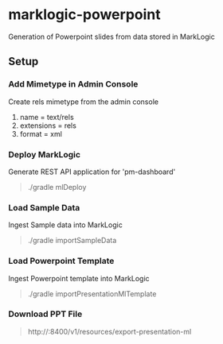 # marklogic-powerpoint
Generation of Powerpoint slides from data stored in MarkLogic

## Setup

### Add Mimetype in Admin Console
Create rels mimetype from the admin console
1. name = text/rels
2. extensions = rels
3. format = xml

### Deploy MarkLogic
Generate REST API application for 'pm-dashboard'
 > ./gradle mlDeploy 

### Load Sample Data
Ingest Sample data into MarkLogic
 > ./gradle importSampleData

### Load Powerpoint Template
Ingest Powerpoint template into MarkLogic
 > ./gradle importPresentationMlTemplate
 
### Download PPT File

 > http://<host>:8400/v1/resources/export-presentation-ml


